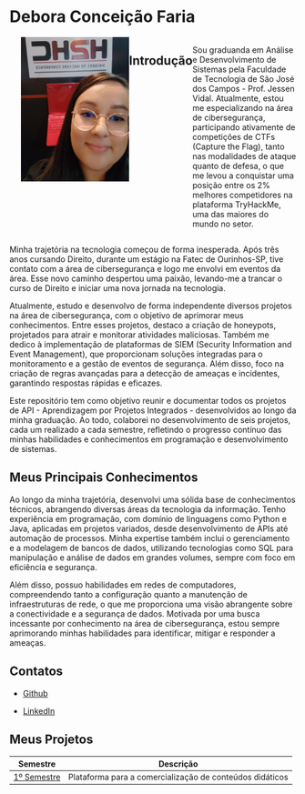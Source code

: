 # Debora Conceição Faria

<div style="display: flex; align-items: flex-start;">
  <img src="https://github.com/deborafaria01/TG-fatec/blob/main/H2HC%202023.jpeg" alt="H2HC 2023" width="190" align="right" style="margin-left: 20px;">
  <p>
    
## Introdução
Sou graduanda em Análise e Desenvolvimento de Sistemas pela Faculdade de Tecnologia de São José dos Campos - Prof. Jessen Vidal. Atualmente, estou me especializando na área de 
cibersegurança, participando ativamente de competições de CTFs (Capture the Flag), tanto nas modalidades de ataque quanto de defesa, o que me levou a conquistar uma posição entre os 2% 
melhores competidores na plataforma TryHackMe, uma das maiores do mundo no setor.
</p>
</div>

<p>
Minha trajetória na tecnologia começou de forma inesperada. Após três anos cursando Direito, durante um estágio na Fatec de Ourinhos-SP, tive contato com a área de cibersegurança e logo me 
envolvi em eventos da área. Esse novo caminho despertou uma paixão, levando-me a trancar o curso de Direito e iniciar uma nova jornada na tecnologia.
</p>

<p>
Atualmente, estudo e desenvolvo de forma independente diversos projetos na área de cibersegurança, com o objetivo de aprimorar meus conhecimentos. Entre esses projetos, destaco a criação de honeypots, projetados para atrair e monitorar atividades maliciosas. Também me dedico à implementação de plataformas de SIEM (Security Information and Event Management), que proporcionam soluções integradas para o monitoramento e a gestão de eventos de segurança. Além disso, foco na criação de regras avançadas para a detecção de ameaças e incidentes, garantindo respostas rápidas e eficazes.
</p>

<p>
Este repositório tem como objetivo reunir e documentar todos os projetos de API - Aprendizagem por Projetos Integrados - desenvolvidos ao longo da minha graduação. Ao todo, colaborei no 
desenvolvimento de seis projetos, cada um realizado a cada semestre, refletindo o progresso contínuo das minhas habilidades e conhecimentos em programação e desenvolvimento de sistemas.
</p>


## Meus Principais Conhecimentos
Ao longo da minha trajetória, desenvolvi uma sólida base de conhecimentos técnicos, abrangendo diversas áreas da tecnologia da informação. Tenho experiência em programação, com domínio 
de linguagens como Python e Java, aplicadas em projetos variados, desde desenvolvimento de APIs até automação de processos. Minha expertise também inclui o gerenciamento e a modelagem de 
bancos de dados, utilizando tecnologias como SQL para manipulação e análise de dados em grandes volumes, sempre com foco em eficiência e segurança.

Além disso, possuo habilidades em redes de computadores, compreendendo tanto a configuração quanto a manutenção de infraestruturas de rede, o que me proporciona uma visão abrangente 
sobre a conectividade e a segurança de dados. Motivada por uma busca incessante por conhecimento na área de cibersegurança, estou sempre aprimorando minhas habilidades para identificar, 
mitigar e responder a ameaças. 

## Contatos
- [Github](https://github.com/deborafaria01)

- [LinkedIn](https://www.linkedin.com/in/debora-faria2109/)

## Meus Projetos

<div align="center">

| Semestre                                               | Descrição                                                |
|--------------------------------------------------------|----------------------------------------------------------|
| [1º Semestre](https://github.com/deborafaria01/TG-fatec/tree/main/01-semestre) | Plataforma para a comercialização de conteúdos didáticos |

</div>






